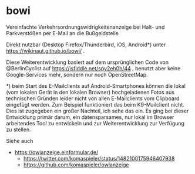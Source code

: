 # bowi
Vereinfachte Verkehrsordnungswidrigkeitenanzeige bei Halt- und Parkverstößen per E-Mail an die Bußgeldstelle 

Direkt nutzbar (Desktop Firefox/Thunderbird, iOS, Android*) unter https://wikinaut.github.io/bowi/ .

Diese Weiterentwicklung basiert auf dem ursprünglichen Code von @BerlinCyclist auf https://jsfiddle.net/spy2eh0h/44 , benutzt aber keine Google-Services mehr, sondern nur noch OpenStreetMap.

*) beim Start des E-Mailclients auf Android-Smartphones können die lokal (vom lokalen Gerät in den lokalen Browser) hochgeladenen Fotos aus technischen Gründen leider nicht von allen E-Mailclients vom Clipboard eingefügt werden. Zum Beispiel funktioniert das beim K9-Mailclient nicht. Dies ist zugegeben ein großer Nachteil, ich sehe das ein. Es ging bei dieser Entwicklung primär darum, ein datensparsames, nur lokal im Browser arbeitendes Tool zu entwickeln und zur Weiterentwicklung zur Verfügung zu stellen.



Siehe auch 
* https://owianzeige.einformular.de/
  * https://twitter.com/komaspieler/status/1482100175946407938
  * https://github.com/komaspieler/owianzeige
